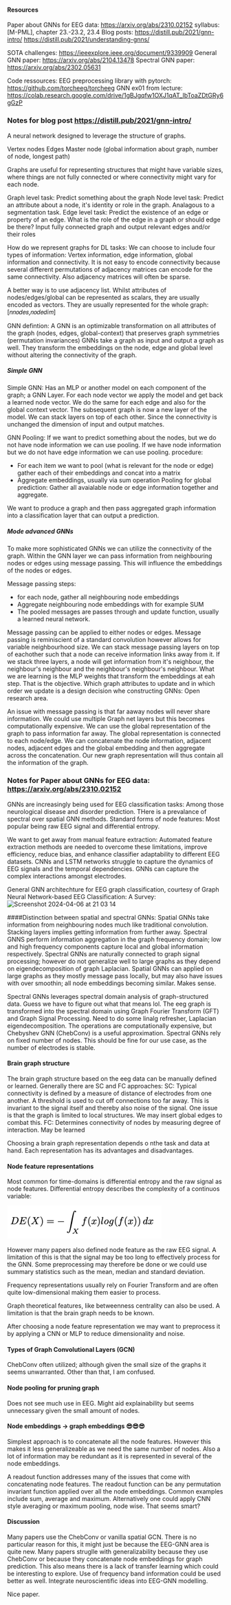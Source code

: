 #### Resources 

Paper about GNNs for EEG data: https://arxiv.org/abs/2310.02152
syllabus: [M-PML], chapter 23.-23.2, 23.4
Blog posts:
https://distill.pub/2021/gnn-intro/
https://distill.pub/2021/understanding-gnns/

SOTA challenges:
https://ieeexplore.ieee.org/document/9339909
General GNN paper:
https://arxiv.org/abs/2104.13478
Spectral GNN paper:
https://arxiv.org/abs/2302.05631


Code ressources:
EEG preprocessing library with pytorch: https://github.com/torcheeg/torcheeg
GNN ex01 from lecture: https://colab.research.google.com/drive/1gBJgqfw1OXJ1qAT_IbToaZDtGRy6gGzP

### Notes for blog post https://distill.pub/2021/gnn-intro/

A neural network designed to leverage the structure of graphs.

Vertex nodes
Edges
Master node (global information about graph, number of node, longest path)

Graphs are useful for representing structures that might have variable sizes, where things are not fully connected or where connectivity might vary for each node. 

Graph level task: Predict something about the graph
Node level task: Predict an attribute about a node, it's identity or role in the graph. Analagous to a segmentation task. 
Edge level task: Predict the existence of an edge or property of an edge. What is the role of the edge in a graph or should edge be there? Input fully connected graph and output relevant edges and/or their roles

How do we represent graphs for DL tasks:
We can choose to include four types of information: Vertex information, edge information, global information and connectivity. 
It is not easy to encode connectivity because several different permutations of adjacency matrices can encode for the same connectivity. Also adjacency matrices will often be sparse.

A better way is to use adjacency list. 
Whilst attributes of nodes/edges/global can be represented as scalars, they are usually encoded as vectors. They are usually represented for the whole graph: [𝑛𝑛𝑜𝑑𝑒𝑠,𝑛𝑜𝑑𝑒𝑑𝑖𝑚]

GNN defintion:
A GNN is an optimizable transformation on all attributes of the graph (nodes, edges, global-context) that preserves graph symmetries (permutation invariances)
GNNs take a graph as input and output a graph as well. They transform the embeddings on the node, edge and global level without altering the connectivity of the graph. 

##### Simple GNN
Simple GNN: Has an MLP or another model on each component of the graph; a GNN Layer. For each node vector we apply the model and get back a learned node vector. We do the same for each edge and also for the global context vector. 
The subsequent graph is now a new layer of the model. We can stack layers on top of each other. 
Since the connectivity is unchanged the dimension of input and output matches. 

GNN Pooling:
If we want to predict something about the nodes, but we do not have node information we can use pooling. If we have node information but we do not have edge information we can use pooling. 
procedure:
- For each item we want to pool (what is relevant for the node or edge) gather each of their embeddings and concat into a matrix
- Aggregate embeddings, usually via sum operation
Pooling for global prediction: Gather all avaialable node or edge information together and aggregate.

We want to produce a graph and then pass aggregated graph information into a classification layer that can output a prediction. 

##### Mode advanced GNNs
To make more sophisticated GNNs we can utilize the connectivity of the graph. Within the GNN layer we can pass information from neighbouring nodes or edges using message passing. 
This will influence the embeddings of the nodes or edges. 

Message passing steps: 
- for each node, gather all neighbouring node embeddings
- Aggregate neighbouring node embeddings with for example SUM
- The pooled messages are passes through and update function, usually a learned neural network.

Message passing can be applied to either nodes or edges. Message passing is reminiscient of a standard convolution however allows for variable neighbourhood size. 
We can stack message passing layers on top of eachother such that a node can receive information links away from it. If we stack three layers, a node will get information from it's neighbour, the neighbour's neighbour and the neighbour's neighbour's neighbour. 
What we are learning is the MLP weights that transform the embeddings at eah step. That is the objective. 
Which graph attributes to update and in which order we update is a design decision whe constructing GNNs: Open research area. 

An issue with message passing is that far aaway nodes will never share information. We could use multiple Graph net layers but this becomes computationally expensive. 
We can use the global representation of the graph to pass information far away. The global representation is connected to each node/edge. 
We can concatenate the node information, adjacent nodes, adjacent edges and the global embedding and then aggregate across the concatenation. Our new graph representation will thus contain all the information of the graph. 

### Notes for Paper about GNNs for EEG data: https://arxiv.org/abs/2310.02152

GNNs are increasingly being used for EEG classification tasks: Among those neurological disease and disorder prediction. 
THere is a prevalance of spectral over spatial GNN methods. 
Standard forms of node features: Most popular being raw EEG signal and differential entropy. 

We want to get away from manual feature extraction:  Automated feature extraction methods are needed to overcome these limitations, improve efficiency, reduce bias, and enhance classifier adaptability to different EEG datasets.
CNNs and LSTM networks struggle to capture the dynamics of EEG signals and the temporal dependencies. 
GNNs can capture the complex interactions amongst electrodes. 

General GNN architechture for EEG graph classification, courtesy of Graph Neural Network-based EEG Classification: A Survey: 
![Screenshot 2024-04-06 at 21 03 14](https://github.com/kaspargesII/AML_project_gnn/assets/117733606/2d2801f1-458d-423b-9cd6-fcbacacfbb1b)

####Distinction between spatial and spectral GNNs:
Spatial GNNs take information from neighbouring nodes much like traditional convolution. Stacking layers implies getting information from further away. 
Spectral GNNS perform information aggregation in the graph frequency domain; low and high frequency components capture local and global information respectively. 
Spectral GNNs are naturally connected to graph signal processing; however do not generalize well to large graphs as they depend on eigendecomposition of graph Laplacian. Spatial GNNs can applied on large graphs as they mostly 
message pass locally, but may also have issues with over smoothin; all node embeddings becoming similar. Makes sense. 

Spectral GNNs leverages spectral domain analysis of graph-structured data. Guess we have to figure out what that means lol. The eeg graph is transformed into the spectral domain using Graph Fourier Transform (GFT) and Graph Signal Processing. Need to do some linalg refresher, Laplacian eigendecomposition. The operations are computationally expensive, but Chebyshev GNN (ChebConv) is a useful approximation. Spectral GNNs rely on fixed number of nodes. This should be fine for our use case, as the number of electrodes is stable. 

#### Brain graph structure
The brain graph structure based on the eeg data can be manually defined or learned. Generally there are SC and FC approaches:
SC:
Typical connectivity is defined by a measure of distance of electrodes from one another. A threshold is used to cut off connections too far away. 
This is invariant to the signal itself and thereby also noise of the signal. One issue is that the graph is limited to local structures. 
We may insert global edges to combat this. 
FC: 
Determines connectivity of nodes by measuring degree of interaction. 
May be learned 

Choosing a brain graph representation depends o nthe task and data at hand. Each representation has its advantages and disadvantages. 

#### Node feature representations
Most common for time-domains is differential entropy and the raw signal as node features. 
Differential entropy describes the complexity of a continuos variable:

![Screenshot 2024-04-06 at 21 03 14](readme_figures/DE_equation.png)

However many papers also defined node feature as the raw EEG signal. A limitation of this is that the signal may be too long to effectively process for the GNN. 
Some preprocessing may therefore be done or we could use summary statistics such as the mean, median and standard deviation. 

Frequency representations usually rely on Fourier Transform and are often quite low-dimensional making them easier to process.

Graph theoretical features, like betweenness centrality can also be used. A limitation is that the brain graph needs to be known. 

After choosing a node feature representation we may want to preprocess it by applying a CNN or MLP to reduce dimensionality and noise. 

#### Types of Graph Convolutional Layers (GCN)
ChebConv often utilized; although given the small size of the graphs it seems unwarranted. 
Other than that, I am confused. 

#### Node pooling for pruning graph
Does not see much use in EEG. Might aid explainability but seems unnecessary given the small amount of nodes. 

#### Node embeddings -> graph embeddings 😎😎😎
Simplest approach is to concatenate all the node features. 
However this makes it less generalizeable as we need the same number of nodes. 
Also a lot of information may be redundant as it is represented in several of the node embeddings. 

A readout function addresses many of the issues that come with concatenating node features. 
The readout function can be any permutation invariant function applied over all the node embeddings. Common examples include sum, average and maximum. 
Alternatively one could apply CNN style averaging or maximum pooling, node wise. That seems smart? 

#### Discussion

Many papers use the ChebConv or vanilla spatial GCN. There is no particular reason for this, it might just be because the EEG-GNN area is quite new. 
Many papers struglle with generalizability because they use ChebConv or because they concatenate node embeddings for graph prediction. 
This also means there is a lack of transfer learning which could be interesting to explore. Use of frequency band information could be used better as well.
Integrate neuroscientific ideas into EEG-GNN modelling. 

Nice paper. 




















